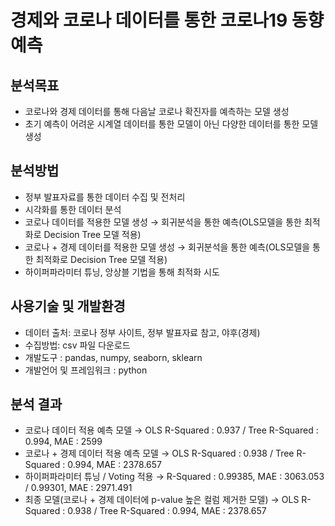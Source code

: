 # 경제와 코로나 데이터를 통한 코로나19 동향 예측

## 분석목표
  - 코로나와 경제 데이터를 통해 다음날 코로나 확진자를 예측하는 모델 생성 
  - 초기 예측이 어려운 시계열 데이터를 통한 모델이 아닌 다양한 데이터를 통한 모델 생성
  
## 분석방법
  - 정부 발표자료를 통한 데이터 수집 및 전처리
  - 시각화를 통한 데이터 분석
  - 코로나 데이터를 적용한 모델 생성
    → 회귀분석을 통한 예측(OLS모델을 통한 최적화로 Decision Tree 모델 적용)
  - 코로나 + 경제 데이터를 적용한 모델 생성
    → 회귀분석을 통한 예측(OLS모델을 통한 최적화로 Decision Tree 모델 적용)
  - 하이퍼파라미터 튜닝, 앙상블 기법을 통해 최적화 시도
  
## 사용기술 및 개발환경
  - 데이터 출처: 코로나 정부 사이트, 정부 발표자료 참고, 야후(경제)
  - 수집방법: csv 파일 다운로드
  - 개발도구 : pandas, numpy, seaborn, sklearn
  - 개발언어 및 프레임워크 : python
  
## 분석 결과
  - 코로나 데이터 적용 예측 모델
     → OLS R-Squared : 0.937 / Tree R-Squared : 0.994, MAE : 2599
  - 코로나 + 경제 데이터 적용 예측 모델
     → OLS R-Squared : 0.938 / Tree R-Squared : 0.994, MAE : 2378.657
  - 하이퍼파라미터 튜닝 / Voting 적용
     → R-Squared : 0.99385, MAE : 3063.053 / 0.99301, MAE : 2971.491
  - 최종 모델(코로나 + 경제 데이터에 p-value 높은 컬럼 제거한 모델)
    → OLS R-Squared : 0.938 / Tree R-Squared : 0.994, MAE : 2378.657
